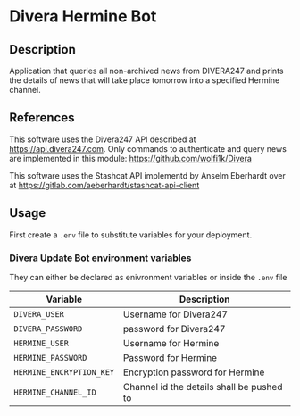 # Divera Hermine Bot

## Description
Application that queries all non-archived news from DIVERA247 and prints the details of news that will take place tomorrow into a specified Hermine channel.

## References
This software uses the Divera247 API described at https://api.divera247.com.
Only commands to authenticate and query news are implemented in this module: https://github.com/wolfi1k/Divera

This software uses the Stashcat API implementd by Anselm Eberhardt over at https://gitlab.com/aeberhardt/stashcat-api-client

## Usage

First create a `.env` file to substitute variables for your deployment.

### Divera Update Bot environment variables

They can either be declared as enivronment variables or inside the `.env` file

| Variable | Description |
| -------- | ---------- |
| `DIVERA_USER` | Username for Divera247 |
| `DIVERA_PASSWORD` | password for Divera247 |
| `HERMINE_USER` | Username for Hermine |
| `HERMINE_PASSWORD` | Password for Hermine |
| `HERMINE_ENCRYPTION_KEY` | Encryption password for Hermine |
| `HERMINE_CHANNEL_ID` | Channel id the details shall be pushed to |
